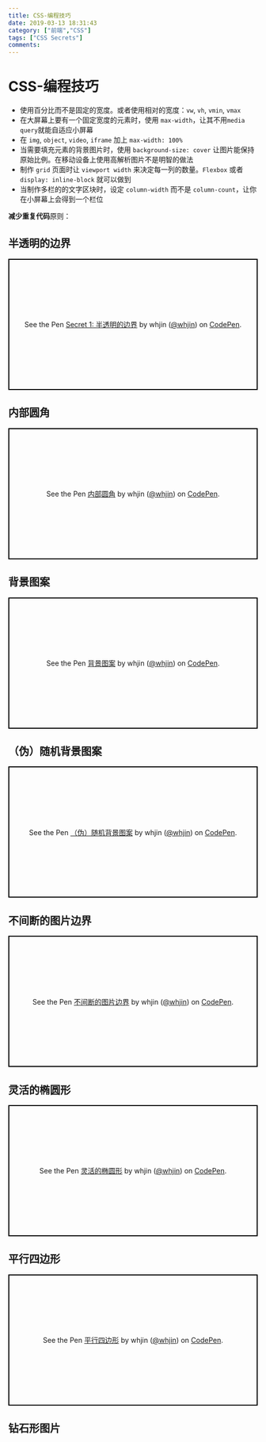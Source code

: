 ```yaml
---
title: CSS-编程技巧
date: 2019-03-13 18:31:43
category: ["前端","CSS"]
tags: ["CSS Secrets"]
comments:
---
```


# CSS-编程技巧 #

- 使用百分比而不是固定的宽度。或者使用相对的宽度：`vw`, `vh`, `vmin`, `vmax`
- 在大屏幕上要有一个固定宽度的元素时，使用 `max-width`，让其不用`media query`就能自适应小屏幕
- 在 `img`, `object`, `video`, `iframe` 加上 `max-width: 100%`
- 当需要填充元素的背景图片时，使用 `background-size: cover` 让图片能保持原始比例。在移动设备上使用高解析图片不是明智的做法
- 制作 `grid` 页面时让 `viewport width` 来决定每一列的数量。`Flexbox` 或者 `display: inline-block` 就可以做到
- 当制作多栏的的文字区块时，设定 `column-width` 而不是 `column-count`，让你在小屏幕上会得到一个栏位

<!--more-->

**减少重复代码**原则：

## 半透明的边界 ##

<p class="codepen" data-height="365" data-theme-id="0" data-default-tab="result" data-user="whjin" data-slug-hash="QoaWPX" style="height: 265px; box-sizing: border-box; display: flex; align-items: center; justify-content: center; border: 2px solid black; margin: 1em 0; padding: 1em;" data-pen-title="Secret 1: 半透明的边界">
  <span>See the Pen <a href="https://codepen.io/whjin/pen/QoaWPX/">
  Secret 1: 半透明的边界</a> by whjin (<a href="https://codepen.io/whjin">@whjin</a>)
  on <a href="https://codepen.io">CodePen</a>.</span>
</p>
<script async src="https://static.codepen.io/assets/embed/ei.js"></script>

## 内部圆角 ##

<p class="codepen" data-height="365" data-theme-id="0" data-default-tab="result" data-user="whjin" data-slug-hash="JzMJRY" style="height: 265px; box-sizing: border-box; display: flex; align-items: center; justify-content: center; border: 2px solid black; margin: 1em 0; padding: 1em;" data-pen-title="内部圆角">
  <span>See the Pen <a href="https://codepen.io/whjin/pen/JzMJRY/">
  内部圆角</a> by whjin (<a href="https://codepen.io/whjin">@whjin</a>)
  on <a href="https://codepen.io">CodePen</a>.</span>
</p>
<script async src="https://static.codepen.io/assets/embed/ei.js"></script>

## 背景图案 ##

<p class="codepen" data-height="465" data-theme-id="0" data-default-tab="result" data-user="whjin" data-slug-hash="BbYaGV" style="height: 265px; box-sizing: border-box; display: flex; align-items: center; justify-content: center; border: 2px solid black; margin: 1em 0; padding: 1em;" data-pen-title="背景图案">
  <span>See the Pen <a href="https://codepen.io/whjin/pen/BbYaGV/">
  背景图案</a> by whjin (<a href="https://codepen.io/whjin">@whjin</a>)
  on <a href="https://codepen.io">CodePen</a>.</span>
</p>
<script async src="https://static.codepen.io/assets/embed/ei.js"></script>

## （伪）随机背景图案 ##

<p class="codepen" data-height="465" data-theme-id="0" data-default-tab="result" data-user="whjin" data-slug-hash="qvxEjP" style="height: 265px; box-sizing: border-box; display: flex; align-items: center; justify-content: center; border: 2px solid black; margin: 1em 0; padding: 1em;" data-pen-title="（伪）随机背景图案">
  <span>See the Pen <a href="https://codepen.io/whjin/pen/qvxEjP/">
  （伪）随机背景图案</a> by whjin (<a href="https://codepen.io/whjin">@whjin</a>)
  on <a href="https://codepen.io">CodePen</a>.</span>
</p>
<script async src="https://static.codepen.io/assets/embed/ei.js"></script>

## 不间断的图片边界 ##

<p class="codepen" data-height="465" data-theme-id="0" data-default-tab="result" data-user="whjin" data-slug-hash="EMQKvp" style="height: 265px; box-sizing: border-box; display: flex; align-items: center; justify-content: center; border: 2px solid black; margin: 1em 0; padding: 1em;" data-pen-title="不间断的图片边界">
  <span>See the Pen <a href="https://codepen.io/whjin/pen/EMQKvp/">
  不间断的图片边界</a> by whjin (<a href="https://codepen.io/whjin">@whjin</a>)
  on <a href="https://codepen.io">CodePen</a>.</span>
</p>
<script async src="https://static.codepen.io/assets/embed/ei.js"></script>

## 灵活的椭圆形 ##

<p class="codepen" data-height="365" data-theme-id="0" data-default-tab="result" data-user="whjin" data-slug-hash="eXVzzx" style="height: 265px; box-sizing: border-box; display: flex; align-items: center; justify-content: center; border: 2px solid black; margin: 1em 0; padding: 1em;" data-pen-title="灵活的椭圆形">
  <span>See the Pen <a href="https://codepen.io/whjin/pen/eXVzzx/">
  灵活的椭圆形</a> by whjin (<a href="https://codepen.io/whjin">@whjin</a>)
  on <a href="https://codepen.io">CodePen</a>.</span>
</p>
<script async src="https://static.codepen.io/assets/embed/ei.js"></script>

## 平行四边形 ##

<p class="codepen" data-height="465" data-theme-id="0" data-default-tab="result" data-user="whjin" data-slug-hash="qvoqbo" style="height: 265px; box-sizing: border-box; display: flex; align-items: center; justify-content: center; border: 2px solid black; margin: 1em 0; padding: 1em;" data-pen-title="平行四边形">
  <span>See the Pen <a href="https://codepen.io/whjin/pen/qvoqbo/">
  平行四边形</a> by whjin (<a href="https://codepen.io/whjin">@whjin</a>)
  on <a href="https://codepen.io">CodePen</a>.</span>
</p>
<script async src="https://static.codepen.io/assets/embed/ei.js"></script>

## 钻石形图片 ##